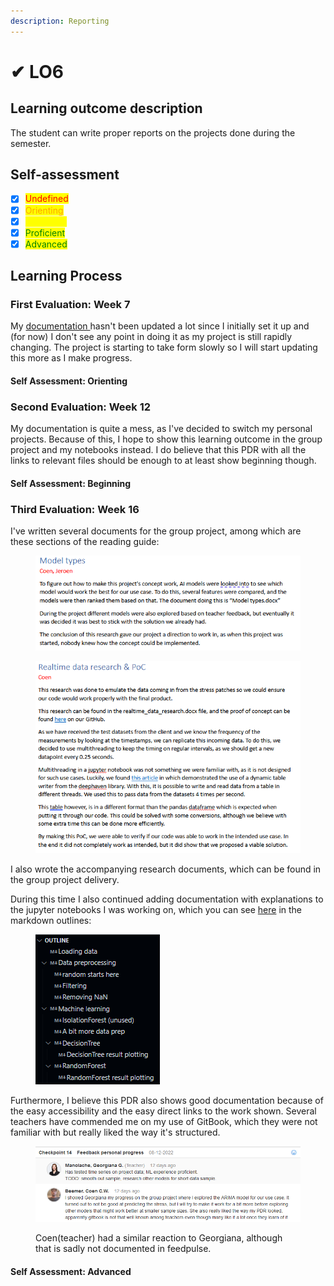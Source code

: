 ```yaml
---
description: Reporting
---
```


# ✔ LO6

## Learning outcome description

The student can write proper reports on the projects done during the semester.

## Self-assessment

* [x] <mark style="color:red;">Undefined</mark>
* [x] <mark style="color:orange;">Orienting</mark>
* [x] <mark style="color:yellow;">Beginning</mark>
* [x] <mark style="color:green;">Proficient</mark>
* [x] <mark style="color:green;">Advanced</mark>

## Learning Process

### First Evaluation: Week 7

My [documentation ](https://github.com/CoenBeemer/AI/blob/personalProject/doc/README.md)hasn't been updated a lot since I initially set it up and (for now) I don't see any point in doing it as my project is still rapidly changing. The project is starting to take form slowly so I will start updating this more as I make progress.

#### Self Assessment: Orienting

### Second Evaluation: Week 12

My documentation is quite a mess, as I've decided to switch my personal projects. Because of this, I hope to show this learning outcome in the group project and my notebooks instead. I do believe that this PDR with all the links to relevant files should be enough to at least show beginning though.

#### Self Assessment: Beginning

### Third Evaluation: Week 16

I've written several documents for the group project, among which are these sections of the reading guide:

<figure><img src="../.gitbook/assets/image (2).png" alt=""><figcaption></figcaption></figure>

<figure><img src="../.gitbook/assets/image.png" alt=""><figcaption></figcaption></figure>

I also wrote the accompanying research documents, which can be found in the group project delivery.

During this time I also continued adding documentation with explanations to the jupyter notebooks I was working on, which you can see [here](https://github.com/Inn0/STP1StressVisualisation/blob/levelDetection/StressThreshold.ipynb) in the markdown outlines:

<figure><img src="../.gitbook/assets/image (14).png" alt=""><figcaption></figcaption></figure>

Furthermore, I believe this PDR also shows good documentation because of the easy accessibility and the easy direct links to the work shown. Several teachers have commended me on my use of GitBook, which they were not familiar with but really liked the way it's structured.

<figure><img src="../.gitbook/assets/image (5).png" alt=""><figcaption><p>Coen(teacher) had a similar reaction to Georgiana, although that is sadly not documented in feedpulse.</p></figcaption></figure>

#### Self Assessment: Advanced
